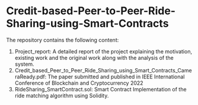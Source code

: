 # Credit-based-Peer-to-Peer-Ride-Sharing-using-Smart-Contracts
The repository contains the following content:
1. Project_report: A detailed report of the project explaining the motivation, existing work and the original work along with the analysis of the system.
2. Credit_based_Peer_to_Peer_Ride_Sharing_using_Smart_Contracts_CameraReady.pdf: The paper submitted and published in IEEE International Conference of Blockchain and Cryptocurrency 2022
3. RideSharing_SmartContract.sol: Smart Contract Implementation of the ride matching algorithm using Solidity.
